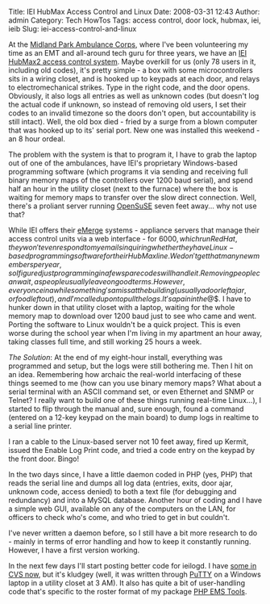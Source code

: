 Title: IEI HubMax Access Control and Linux
Date: 2008-03-31 12:43
Author: admin
Category: Tech HowTos
Tags: access control, door lock, hubmax, iei, ieib
Slug: iei-access-control-and-linux

At the [Midland Park Ambulance
Corps](http://www.midlandparkambulance.com/), where I've been
volunteering my time as an EMT and all-around tech guru for three years,
we have an [IEI HubMax2 access control
system](http://www.ieib.com/product-details.html?id=49). Maybe overkill
for us (only 78 users in it, including old codes), it's pretty simple -
a box with some microcontrollers sits in a wiring closet, and is hooked
up to keypads at each door, and relays to electromechanical strikes.
Type in the right code, and the door opens. Obviously, it also logs all
entries as well as unknown codes (but doesn't log the actual code if
unknown, so instead of removing old users, I set their codes to an
invalid timezone so the doors don't open, but accountability is still
intact). Well, the old box died - fried by a surge from a blown computer
that was hooked up to its' serial port. New one was installed this
weekend - an 8 hour ordeal.

The problem with the system is that to program it, I have to grab the
laptop out of one of the ambulances, have IEI's proprietary
Windows-based programming software (which programs it via sending and
receiving full binary memory maps of the controllers over 1200 baud
serial), and spend half an hour in the utility closet (next to the
furnace) where the box is waiting for memory maps to transfer over the
slow direct connection. Well, there's a proliant server running
[OpenSuSE](http://www.opensuse.org/) seven feet away... why not use
that?

While IEI offers their
[eMerge](http://www.ieib.com/products-browser-managed.html) systems -
appliance servers that manage their access control units via a web
interface - for $6000, which run RedHat, they won't even respond to my
emails inquiring whether they have Linux-based programming software for
their HubMax line. We don't get that many new members per year, so I
figured just programming in a few spare codes will handle it. Removing
people can wait, as people usually leave on good terms. However, every
once in a while something's amiss at the building (usually a door left
ajar, or food left out), and I'm called upon to pull the logs. It's a
pain in the @$$. I have to hunker down in that utility closet with a
laptop, waiting for the whole memory map to download over 1200 baud just
to see who came and went. Porting the software to Linux wouldn't be a
quick project. This is even worse during the school year when I'm living
in my apartment an hour away, taking classes full time, and still
working 25 hours a week.

<span style="font-style: italic;">The Solution</span>: At the end of my
eight-hour install, everything was programmed and setup, but the logs
were still bothering me. Then I hit on an idea. Remembering how archaic
the real-world interfacing of these things seemed to me (how can you use
binary memory maps? What about a serial terminal with an ASCII command
set, or even Ethernet and SNMP or Telnet? I really want to build one of
these things running real-time Linux...), I started to flip through the
manual and, sure enough, found a command (entered on a 12-key keypad on
the main board) to dump logs in realtime to a serial line printer.

I ran a cable to the Linux-based server not 10 feet away, fired up
Kermit, issued the Enable Log Print code, and tried a code entry on the
keypad by the front door. Bingo!

In the two days since, I have a little daemon coded in PHP (yes, PHP)
that reads the serial line and dumps all log data (entries, exits, door
ajar, unknown code, access denied) to both a text file (for debugging
and redundancy) and into a MySQL database. Another hour of coding and I
have a simple web GUI, available on any of the computers on the LAN, for
officers to check who's come, and who tried to get in but couldn't.

I've never written a daemon before, so I still have a bit more research
to do - mainly in terms of error handling and how to keep it constantly
running. However, I have a first version working.

In the next few days I'll start posting better code for ieilogd. I have
[some in CVS now](http://cvs.jasonantman.com/cvs/ieilogd/), but it's
kludgey (well, it was written through
[PuTTY](http://www.chiark.greenend.org.uk/~sgtatham/putty/download.html)
on a Windows laptop in a utility closet at 3 AM). It also has quite a
bit of user-handling code that's specific to the roster format of my
package [PHP EMS Tools](http://www.php-ems-tools.com).
